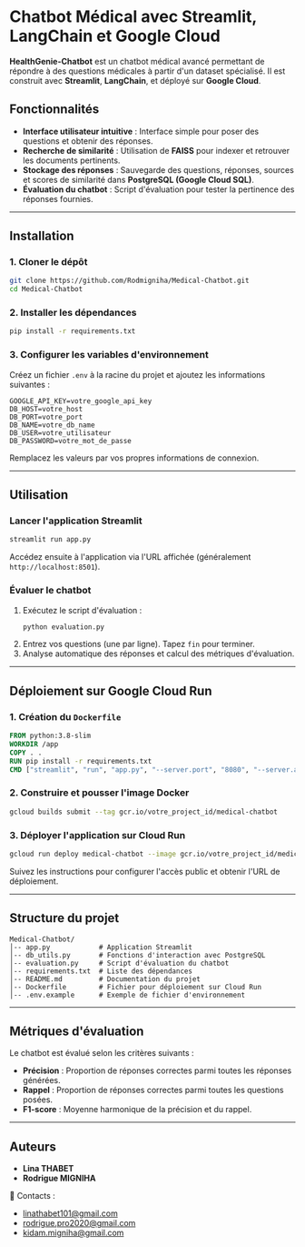 # Chatbot Médical avec Streamlit, LangChain et Google Cloud

**HealthGenie-Chatbot** est un chatbot médical avancé permettant de répondre à des questions médicales à partir d'un dataset spécialisé. Il est construit avec **Streamlit**, **LangChain**, et déployé sur **Google Cloud**.

## Fonctionnalités

- **Interface utilisateur intuitive** : Interface simple pour poser des questions et obtenir des réponses.
- **Recherche de similarité** : Utilisation de **FAISS** pour indexer et retrouver les documents pertinents.
- **Stockage des réponses** : Sauvegarde des questions, réponses, sources et scores de similarité dans **PostgreSQL (Google Cloud SQL)**.
- **Évaluation du chatbot** : Script d'évaluation pour tester la pertinence des réponses fournies.

---

## Installation

### 1. Cloner le dépôt
```bash
git clone https://github.com/Rodmigniha/Medical-Chatbot.git
cd Medical-Chatbot
```

### 2. Installer les dépendances
```bash
pip install -r requirements.txt
```

### 3. Configurer les variables d'environnement
Créez un fichier `.env` à la racine du projet et ajoutez les informations suivantes :
```plaintext
GOOGLE_API_KEY=votre_google_api_key
DB_HOST=votre_host
DB_PORT=votre_port
DB_NAME=votre_db_name
DB_USER=votre_utilisateur
DB_PASSWORD=votre_mot_de_passe
```
Remplacez les valeurs par vos propres informations de connexion.

---

## Utilisation

### Lancer l'application Streamlit
```bash
streamlit run app.py
```
Accédez ensuite à l'application via l'URL affichée (généralement `http://localhost:8501`).

### Évaluer le chatbot
1. Exécutez le script d'évaluation :
   ```bash
   python evaluation.py
   ```
2. Entrez vos questions (une par ligne). Tapez `fin` pour terminer.
3. Analyse automatique des réponses et calcul des métriques d'évaluation.

---

## Déploiement sur Google Cloud Run

### 1. Création du `Dockerfile`
```dockerfile
FROM python:3.8-slim
WORKDIR /app
COPY . .
RUN pip install -r requirements.txt
CMD ["streamlit", "run", "app.py", "--server.port", "8080", "--server.address", "0.0.0.0"]
```

### 2. Construire et pousser l'image Docker
```bash
gcloud builds submit --tag gcr.io/votre_project_id/medical-chatbot
```

### 3. Déployer l'application sur Cloud Run
```bash
gcloud run deploy medical-chatbot --image gcr.io/votre_project_id/medical-chatbot --platform managed
```
Suivez les instructions pour configurer l'accès public et obtenir l'URL de déploiement.

---

## Structure du projet

```
Medical-Chatbot/
│-- app.py            # Application Streamlit
│-- db_utils.py       # Fonctions d'interaction avec PostgreSQL
│-- evaluation.py     # Script d'évaluation du chatbot
│-- requirements.txt  # Liste des dépendances
│-- README.md         # Documentation du projet
│-- Dockerfile        # Fichier pour déploiement sur Cloud Run
│-- .env.example      # Exemple de fichier d'environnement
```

---

## Métriques d'évaluation

Le chatbot est évalué selon les critères suivants :
- **Précision** : Proportion de réponses correctes parmi toutes les réponses générées.
- **Rappel** : Proportion de réponses correctes parmi toutes les questions posées.
- **F1-score** : Moyenne harmonique de la précision et du rappel.

---

## Auteurs

- **Lina THABET**
- **Rodrigue MIGNIHA**

📧 Contacts :
- linathabet101@gmail.com
- rodrigue.pro2020@gmail.com
- kidam.migniha@gmail.com

